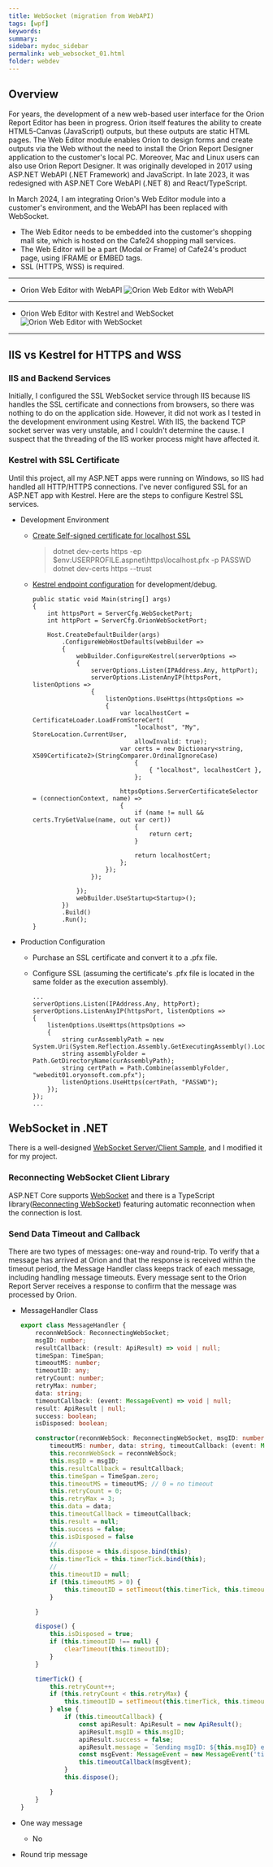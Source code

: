 ```yaml
---
title: WebSocket (migration from WebAPI)
tags: [wpf]
keywords:
summary: 
sidebar: mydoc_sidebar
permalink: web_websocket_01.html
folder: webdev
---
```


## Overview

For years, the development of a new web-based user interface for the Orion Report Editor has been in progress. Orion itself features the ability to create HTML5-Canvas (JavaScript) outputs, but these outputs are static HTML pages. The Web Editor module enables Orion to design forms and create outputs via the Web without the need to install the Orion Report Designer application to the customer's local PC. Moreover, Mac and Linux users can also use Orion Report Designer. It was originally developed in 2017 using ASP.NET WebAPI (.NET Framework) and JavaScript. In late 2023, it was redesigned with ASP.NET Core WebAPI (.NET 8) and React/TypeScript.

In March 2024, I am integrating Orion's Web Editor module into a customer's environment, and the WebAPI has been replaced with WebSocket.

- The Web Editor needs to be embedded into the customer's shopping mall site, which is hosted on the Cafe24 shopping mall services.
- The Web Editor will be a part (Modal or Frame) of Cafe24's product page, using IFRAME or EMBED tags.
- SSL (HTTPS, WSS) is required.

****

- Orion Web Editor with WebAPI 
    ![Orion Web Editor with WebAPI](WebEdit_WebAPI.png)

*****

- Orion Web Editor with Kestrel and WebSocket 
    ![Orion Web Editor with WebSocket](WebEdit_WebSocket.png)

****

## IIS vs Kestrel for HTTPS and WSS

### IIS and Backend Services

Initially, I configured the SSL WebSocket service through IIS because IIS handles the SSL certificate and connections from browsers, so there was nothing to do on the application side. However, it did not work as I tested in the development environment using Kestrel. With IIS, the backend TCP socket server was very unstable, and I couldn't determine the cause. I suspect that the threading of the IIS worker process might have affected it.

### Kestrel with SSL Certificate

Until this project, all my ASP.NET apps were running on Windows, so IIS had handled all HTTP/HTTPS connections. I've never configured SSL for an ASP.NET app with Kestrel. Here are the steps to configure Kestrel SSL services.

- Development Environment

    - [Create Self-signed certificate for localhost SSL](https://learn.microsoft.com/en-us/dotnet/core/additional-tools/self-signed-certificates-guide#create-a-self-signed-certificate)
        > dotnet dev-certs https -ep $env:USERPROFILE\.aspnet\https\localhost.pfx -p PASSWD<br/>
        > dotnet dev-certs https --trust
    - [Kestrel endpoint configuration](https://learn.microsoft.com/en-us/aspnet/core/fundamentals/servers/kestrel/endpoints?view=aspnetcore-8.0) for development/debug.
        
        ```CSharp
        public static void Main(string[] args)
        {
            int httpsPort = ServerCfg.WebSocketPort;
            int httpPort = ServerCfg.OrionWebSocketPort;

            Host.CreateDefaultBuilder(args)
                .ConfigureWebHostDefaults(webBuilder =>
                {
                    webBuilder.ConfigureKestrel(serverOptions =>
                    {
                        serverOptions.Listen(IPAddress.Any, httpPort);
                        serverOptions.ListenAnyIP(httpsPort, listenOptions =>
                        {
                            listenOptions.UseHttps(httpsOptions =>
                            {
                                var localhostCert = CertificateLoader.LoadFromStoreCert(
                                    "localhost", "My", StoreLocation.CurrentUser,
                                    allowInvalid: true);
                                var certs = new Dictionary<string, X509Certificate2>(StringComparer.OrdinalIgnoreCase)
                                    {
                                        { "localhost", localhostCert },
                                    };

                                httpsOptions.ServerCertificateSelector = (connectionContext, name) =>
                                {
                                    if (name != null && certs.TryGetValue(name, out var cert))
                                    {
                                        return cert;
                                    }

                                    return localhostCert;
                                };
                            });
                        });

                    });
                    webBuilder.UseStartup<Startup>();
                })
                .Build()
                .Run();
        }
        ```


- Production Configuration

    - Purchase an SSL certificate and convert it to a .pfx file.

    - Configure SSL (assuming the certificate's .pfx file is located in the same folder as the execution assembly).
    
        ```CSharp
        ...
        serverOptions.Listen(IPAddress.Any, httpPort);
        serverOptions.ListenAnyIP(httpsPort, listenOptions =>
        {
            listenOptions.UseHttps(httpsOptions =>
            {
                string curAssemblyPath = new System.Uri(System.Reflection.Assembly.GetExecutingAssembly().Location).LocalPath;
                string assemblyFolder = Path.GetDirectoryName(curAssemblyPath);
                string certPath = Path.Combine(assemblyFolder, "webedit01.oryonsoft.com.pfx");
                listenOptions.UseHttps(certPath, "PASSWD");
            });
        });
        ...
        ```

## WebSocket in .NET

There is a well-designed [WebSocket Server/Client Sample](https://github.com/MV10/WebSocketExample), and I modified it for my project.

### Reconnecting WebSocket Client Library

ASP.NET Core supports [WebSocket](https://learn.microsoft.com/en-us/dotnet/api/microsoft.aspnetcore.websockets?view=aspnetcore-8.0) and there is a TypeScript library([Reconnecting WebSocket](https://github.com/pladaria/reconnecting-websocket)) featuring automatic reconnection when the connection is lost.  

### Send Data Timeout and Callback

There are two types of messages: one-way and round-trip. To verify that a message has arrived at Orion and that the response is received within the timeout period, the Message Handler class keeps track of each message, including handling message timeouts. Every message sent to the Orion Report Server receives a response to confirm that the message was processed by Orion.

- MessageHandler Class

    ```TypeScript
    export class MessageHandler {
        reconnWebSock: ReconnectingWebSocket;
        msgID: number;
        resultCallback: (result: ApiResult) => void | null;
        timeSpan: TimeSpan;
        timeoutMS: number;
        timeoutID: any;
        retryCount: number;
        retryMax: number;
        data: string;
        timeoutCallback: (event: MessageEvent) => void | null;
        result: ApiResult | null;
        success: boolean;
        isDisposed: boolean;

        constructor(reconnWebSock: ReconnectingWebSocket, msgID: number, resultCallback: (result: ApiResult) => void,
            timeoutMS: number, data: string, timeoutCallback: (event: MessageEvent) => void | null) {
            this.reconnWebSock = reconnWebSock;
            this.msgID = msgID;
            this.resultCallback = resultCallback;
            this.timeSpan = TimeSpan.zero;
            this.timeoutMS = timeoutMS; // 0 = no timeout
            this.retryCount = 0;
            this.retryMax = 3;
            this.data = data;
            this.timeoutCallback = timeoutCallback;
            this.result = null;
            this.success = false;
            this.isDisposed = false
            //
            this.dispose = this.dispose.bind(this);
            this.timerTick = this.timerTick.bind(this);
            //
            this.timeoutID = null;
            if (this.timeoutMS > 0) {
                this.timeoutID = setTimeout(this.timerTick, this.timeoutMS);
            }

        }

        dispose() {
            this.isDisposed = true;
            if (this.timeoutID !== null) {
                clearTimeout(this.timeoutID);
            }
        }

        timerTick() {
            this.retryCount++;
            if (this.retryCount < this.retryMax) {
                this.timeoutID = setTimeout(this.timerTick, this.timeoutMS);
            } else {
                if (this.timeoutCallback) {
                    const apiResult: ApiResult = new ApiResult();
                    apiResult.msgID = this.msgID;
                    apiResult.success = false;
                    apiResult.message = `Sending msgID: ${this.msgID} exceeded retry count. data = ${this.data}`;
                    const msgEvent: MessageEvent = new MessageEvent('timeout', { data: JSON.stringify(apiResult) });
                    this.timeoutCallback(msgEvent);
                }
                this.dispose();

            }
        }
    }
    ```


- One way message
    - No 

- Round trip message





